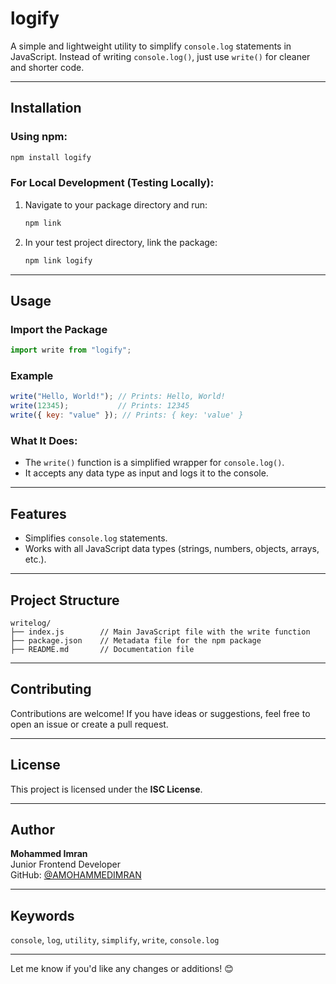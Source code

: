 

# **logify**

A simple and lightweight utility to simplify `console.log` statements in JavaScript. Instead of writing `console.log()`, just use `write()` for cleaner and shorter code.

---

## **Installation**

### Using npm:
```bash
npm install logify
```

### For Local Development (Testing Locally):
1. Navigate to your package directory and run:
   ```bash
   npm link
   ```

2. In your test project directory, link the package:
   ```bash
   npm link logify
   ```

---

## **Usage**

### Import the Package
```javascript
import write from "logify";
```

### Example
```javascript
write("Hello, World!"); // Prints: Hello, World!
write(12345);           // Prints: 12345
write({ key: "value" }); // Prints: { key: 'value' }
```

### What It Does:
- The `write()` function is a simplified wrapper for `console.log()`.
- It accepts any data type as input and logs it to the console.

---

## **Features**
- Simplifies `console.log` statements.
- Works with all JavaScript data types (strings, numbers, objects, arrays, etc.).

---

## **Project Structure**

```
writelog/
├── index.js        // Main JavaScript file with the write function
├── package.json    // Metadata file for the npm package
├── README.md       // Documentation file
```

---

## **Contributing**

Contributions are welcome! If you have ideas or suggestions, feel free to open an issue or create a pull request.

---

## **License**

This project is licensed under the **ISC License**.

---

## **Author**

**Mohammed Imran**  
Junior Frontend Developer  
GitHub: [@AMOHAMMEDIMRAN](https://github.com/AMOHAMMEDIMRAN)

---

## **Keywords**

`console`, `log`, `utility`, `simplify`, `write`, `console.log`

---

Let me know if you'd like any changes or additions! 😊